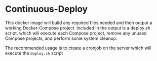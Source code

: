 # Continuous-Deploy

This docker image will build any required files needed and then output a working Docker-Compose project. Included in the output is a deploy.sh script, which will execute each Compose project, remove any unused Compose projects, and perform some system cleanup.

The recommended usage is to create a cronjob on the server which will execute the `deploy.sh` script